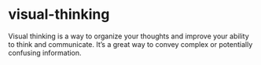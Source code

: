 # visual-thinking
Visual thinking is a way to organize your thoughts and improve your ability to think and communicate. It’s a great way to convey complex or potentially confusing information.
